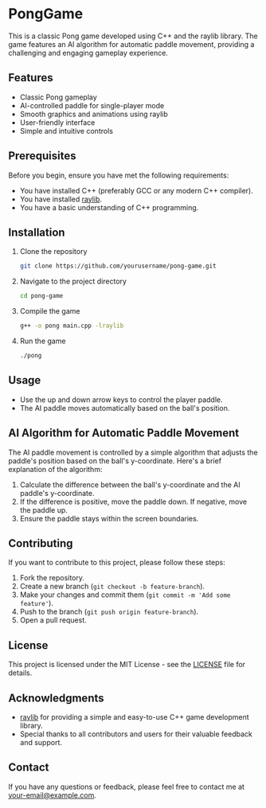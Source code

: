 # PongGame
This is a classic Pong game developed using C++ and the raylib library. The game features an AI algorithm for automatic paddle movement, providing a challenging and engaging gameplay experience.

## Features

- Classic Pong gameplay
- AI-controlled paddle for single-player mode
- Smooth graphics and animations using raylib
- User-friendly interface
- Simple and intuitive controls

## Prerequisites

Before you begin, ensure you have met the following requirements:

- You have installed C++ (preferably GCC or any modern C++ compiler).
- You have installed [raylib](https://www.raylib.com/).
- You have a basic understanding of C++ programming.

## Installation

1. Clone the repository
    ```bash
    git clone https://github.com/yourusername/pong-game.git
    ```

2. Navigate to the project directory
    ```bash
    cd pong-game
    ```

3. Compile the game
    ```bash
    g++ -o pong main.cpp -lraylib
    ```

4. Run the game
    ```bash
    ./pong
    ```

## Usage

- Use the up and down arrow keys to control the player paddle.
- The AI paddle moves automatically based on the ball's position.

## AI Algorithm for Automatic Paddle Movement

The AI paddle movement is controlled by a simple algorithm that adjusts the paddle's position based on the ball's y-coordinate. Here's a brief explanation of the algorithm:

1. Calculate the difference between the ball's y-coordinate and the AI paddle's y-coordinate.
2. If the difference is positive, move the paddle down. If negative, move the paddle up.
3. Ensure the paddle stays within the screen boundaries.

## Contributing

If you want to contribute to this project, please follow these steps:

1. Fork the repository.
2. Create a new branch (`git checkout -b feature-branch`).
3. Make your changes and commit them (`git commit -m 'Add some feature'`).
4. Push to the branch (`git push origin feature-branch`).
5. Open a pull request.

## License

This project is licensed under the MIT License - see the [LICENSE](LICENSE) file for details.

## Acknowledgments

- [raylib](https://www.raylib.com/) for providing a simple and easy-to-use C++ game development library.
- Special thanks to all contributors and users for their valuable feedback and support.

## Contact

If you have any questions or feedback, please feel free to contact me at [your-email@example.com](mailto:your-email@example.com).


